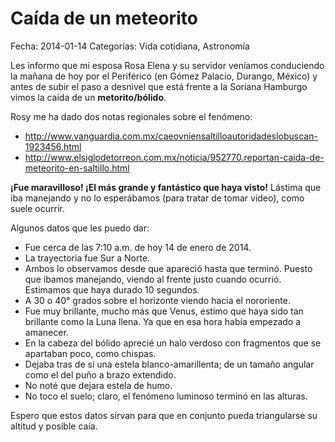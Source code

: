 Caída de un meteorito
=====================

Fecha: 2014-01-14
Categorías: Vida cotidiana, Astronomía

Les informo que mi esposa Rosa Elena y su servidor veníamos conduciendo la mañana de hoy por el Periférico (en Gómez Palacio, Durango, México) y antes de subir el paso a desnivel que está frente a la Soriana Hamburgo vimos la caída de un **metorito/bólido**.

Rosy me ha dado dos notas regionales sobre el fenómeno:

* <http://www.vanguardia.com.mx/caeovniensaltilloautoridadeslobuscan-1923456.html>
* <http://www.elsiglodetorreon.com.mx/noticia/952770.reportan-caida-de-meteorito-en-saltillo.html>

**¡Fue maravilloso! ¡El más grande y fantástico que haya visto!** Lástima que iba manejando y no lo esperábamos (para tratar de tomar video), como suele ocurrir.

<!-- break -->

Algunos datos que les puedo dar:

* Fue cerca de las 7:10 a.m. de hoy 14 de enero de 2014.
* La trayectoria fue Sur a Norte.
* Ambos lo observamos desde que apareció hasta que terminó. Puesto que íbamos manejando, viendo al frente justo cuando ocurrió. Estimamos que haya durado 10 segundos.
* A 30 o 40° grados sobre el horizonte viendo hacia el nororiente.
* Fue muy brillante, mucho más que Venus, estimo que haya sido tan brillante como la Luna llena. Ya que en esa hora había empezado a amanecer.
* En la cabeza del bólido aprecié un halo verdoso con fragmentos que se apartaban poco, como chispas.
* Dejaba tras de sí una estela blanco-amarillenta; de un tamaño angular como el del puño a brazo extendido.
* No noté que dejara estela de humo.
* No toco el suelo; claro, el fenómeno luminoso terminó en las alturas.

Espero que estos datos sirvan para que en conjunto pueda triangularse su altitud y posible caía.
